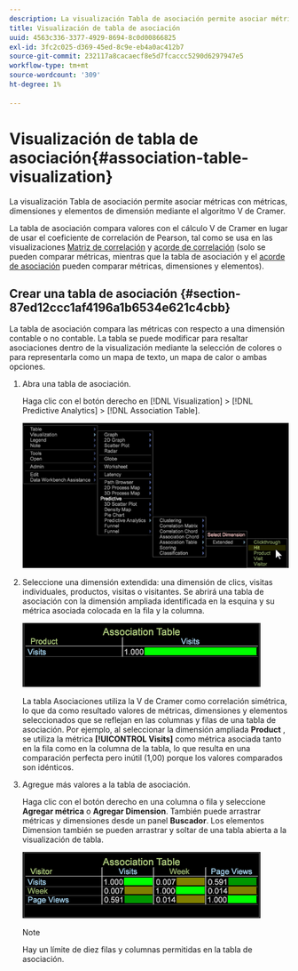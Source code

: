 ```yaml
---
description: La visualización Tabla de asociación permite asociar métricas con métricas, dimensiones y elementos de dimensión mediante el algoritmo V de Cramer.
title: Visualización de tabla de asociación
uuid: 4563c336-3377-4929-8694-8c0d00866825
exl-id: 3fc2c025-d369-45ed-8c9e-eb4a0ac412b7
source-git-commit: 232117a8cacaecf8e5d7fcaccc5290d6297947e5
workflow-type: tm+mt
source-wordcount: '309'
ht-degree: 1%

---
```


# Visualización de tabla de asociación{#association-table-visualization}

La visualización Tabla de asociación permite asociar métricas con métricas, dimensiones y elementos de dimensión mediante el algoritmo V de Cramer.

La tabla de asociación compara valores con el cálculo V de Cramer en lugar de usar el coeficiente de correlación de Pearson, tal como se usa en las visualizaciones [Matriz de correlación](https://experienceleague.adobe.com/docs/data-workbench/using/client/analysis-visualizations/correlation-analysis/c-correlation-analysis.html) y [acorde de correlación](https://experienceleague.adobe.com/docs/data-workbench/using/client/analysis-visualizations/c-chord-visualization.html) (solo se pueden comparar métricas, mientras que la tabla de asociación y el [acorde de asociación](../../../home/c-get-started/c-analysis-vis/associations-chord.md#concept-51d0bda998474dd5946cc2a9b8393445) pueden comparar métricas, dimensiones y elementos).

## Crear una tabla de asociación {#section-87ed12ccc1af4196a1b6534e621c4cbb}

La tabla de asociación compara las métricas con respecto a una dimensión contable o no contable. La tabla se puede modificar para resaltar asociaciones dentro de la visualización mediante la selección de colores o para representarla como un mapa de texto, un mapa de calor o ambas opciones.

1. Abra una tabla de asociación.

   Haga clic con el botón derecho en [!DNL Visualization] > [!DNL Predictive Analytics] > [!DNL Association Table].

   ![](assets/association_table.png)

1. Seleccione una dimensión extendida: una dimensión de clics, visitas individuales, productos, visitas o visitantes. Se abrirá una tabla de asociación con la dimensión ampliada identificada en la esquina y su métrica asociada colocada en la fila y la columna.

   ![](assets/association_table1.png)

   La tabla Asociaciones utiliza la V de Cramer como correlación simétrica, lo que da como resultado valores de métricas, dimensiones y elementos seleccionados que se reflejan en las columnas y filas de una tabla de asociación. Por ejemplo, al seleccionar la dimensión ampliada **Product** , se utiliza la métrica **[!UICONTROL Visits]** como métrica asociada tanto en la fila como en la columna de la tabla, lo que resulta en una comparación perfecta pero inútil (1,00) porque los valores comparados son idénticos.

1. Agregue más valores a la tabla de asociación.

   Haga clic con el botón derecho en una columna o fila y seleccione **Agregar métrica** o **Agregar Dimension**. También puede arrastrar métricas y dimensiones desde un panel **Buscador**. Los elementos Dimension también se pueden arrastrar y soltar de una tabla abierta a la visualización de tabla.

   ![](assets/association_table2.png)

   >[!NOTE]
   >
   >Hay un límite de diez filas y columnas permitidas en la tabla de asociación.

